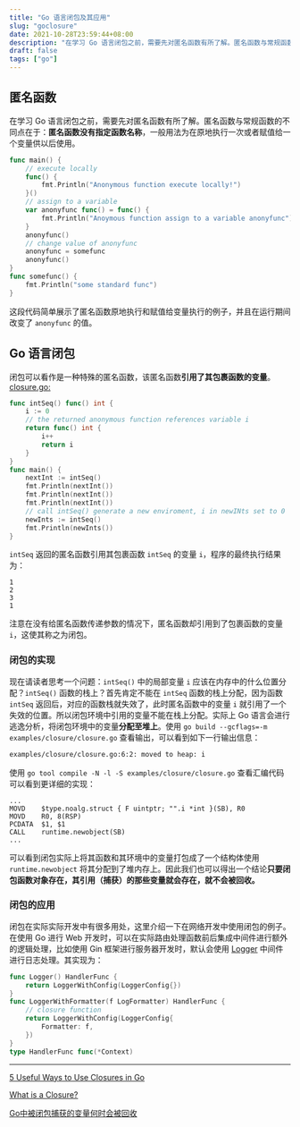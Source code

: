 ```yaml
---
title: "Go 语言闭包及其应用"
slug: "goclosure"
date: 2021-10-28T23:59:44+08:00
description: "在学习 Go 语言闭包之前，需要先对匿名函数有所了解。匿名函数与常规函数的不同点在于：匿名函数没有指定函数名称，一般用法为在原地执行一次或者赋值给一个变量供以后使用。"
draft: false
tags: ["go"]
---
```

## 匿名函数
在学习 Go 语言闭包之前，需要先对匿名函数有所了解。匿名函数与常规函数的不同点在于：**匿名函数没有指定函数名称**，一般用法为在原地执行一次或者赋值给一个变量供以后使用。
```go
func main() {
	// execute locally
	func() {
		fmt.Println("Anonymous function execute locally!")
	}()
	// assign to a variable
	var anonyfunc func() = func() {
		fmt.Println("Anoymous function assign to a variable anonyfunc")
	}
	anonyfunc()
	// change value of anonyfunc
	anonyfunc = somefunc
	anonyfunc()
}
func somefunc() {
	fmt.Println("some standard func")
}
```
这段代码简单展示了匿名函数原地执行和赋值给变量执行的例子，并且在运行期间改变了 `anonyfunc` 的值。
## Go 语言闭包
闭包可以看作是一种特殊的匿名函数，该匿名函数**引用了其包裹函数的变量**。
[closure.go:](https://github.com/kfngp/kfngp.github.io/blob/main/examples/closure/closure.go)
```go
func intSeq() func() int {
    i := 0
	// the returned anonymous function references variable i
    return func() int {
        i++
        return i
    }
}
func main() {
    nextInt := intSeq()
    fmt.Println(nextInt())
    fmt.Println(nextInt())
    fmt.Println(nextInt())	
	// call intSeq() generate a new enviroment, i in newINts set to 0
    newInts := intSeq()
    fmt.Println(newInts())
}
```
`intSeq` 返回的匿名函数引用其包裹函数 `intSeq` 的变量 `i`，程序的最终执行结果为：
```
1
2
3
1
```
注意在没有给匿名函数传递参数的情况下，匿名函数却引用到了包裹函数的变量 `i`，这使其称之为闭包。
### 闭包的实现
现在请读者思考一个问题：`intSeq()` 中的局部变量 `i` 应该在内存中的什么位置分配？`intSeq()` 函数的栈上？首先肯定不能在 `intSeq` 函数的栈上分配，因为函数 `intSeq` 返回后，对应的函数栈就失效了，此时匿名函数中的变量 `i` 就引用了一个失效的位置。所以闭包环境中引用的变量不能在栈上分配。实际上 Go 语言会进行逃逸分析，将闭包环境中的变量**分配至堆上**。使用 `go build --gcflags=-m examples/closure/closure.go` 查看输出，可以看到如下一行输出信息：
```bash
examples/closure/closure.go:6:2: moved to heap: i
```
使用 `go tool compile -N -l -S examples/closure/closure.go` 查看汇编代码可以看到更详细的实现：
```assembly
...
MOVD    $type.noalg.struct { F uintptr; "".i *int }(SB), R0
MOVD    R0, 8(RSP)
PCDATA  $1, $1
CALL    runtime.newobject(SB)
...
```
可以看到闭包实际上将其函数和其环境中的变量打包成了一个结构体使用 `runtime.newobject` 将其分配到了堆内存上。因此我们也可以得出一个结论**只要闭包函数对象存在，其引用（捕获）的那些变量就会存在，就不会被回收。**
### 闭包的应用
闭包在实际实际开发中有很多用处，这里介绍一下在网络开发中使用闭包的例子。在使用 Go 进行 Web 开发时，可以在实际路由处理函数前后集成中间件进行额外的逻辑处理，比如使用 Gin 框架进行服务器开发时，默认会使用 [Logger](https://github.com/gin-gonic/gin/blob/1c2aa59b20c8cff5b3c601708afe22100eac25e6/logger.go#L182) 中间件进行日志处理。其实现为：
```go
func Logger() HandlerFunc {
	return LoggerWithConfig(LoggerConfig{})
}
func LoggerWithFormatter(f LogFormatter) HandlerFunc {
	// closure function
	return LoggerWithConfig(LoggerConfig{
		Formatter: f,
	})
}
type HandlerFunc func(*Context)
```
---
[5 Useful Ways to Use Closures in Go](https://www.calhoun.io/5-useful-ways-to-use-closures-in-go/)

[What is a Closure?](https://www.calhoun.io/what-is-a-closure/)

[Go中被闭包捕获的变量何时会被回收](https://tonybai.com/2021/08/09/when-variables-captured-by-closures-are-recycled-in-go/)